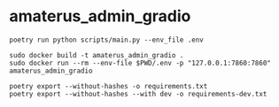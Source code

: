# amaterus_admin_gradio

```shell
poetry run python scripts/main.py --env_file .env
```

```shell
sudo docker build -t amaterus_admin_gradio .
sudo docker run --rm --env-file $PWD/.env -p "127.0.0.1:7860:7860" amaterus_admin_gradio
```

```shell
poetry export --without-hashes -o requirements.txt
poetry export --without-hashes --with dev -o requirements-dev.txt
```